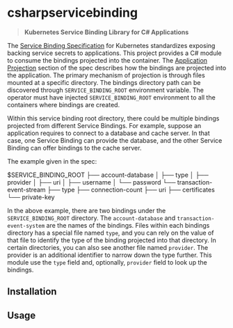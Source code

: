 # csharpservicebinding
> **Kubernetes Service Binding Library for C# Applications**

The [Service Binding Specification][spec] for Kubernetes standardizes exposing
backing service secrets to applications.  This project provides a C# module
to consume the bindings projected into the container.  The [Application
Projection][application-projection] section of the spec describes how the
bindings are projected into the application.  The primary mechanism of
projection is through files mounted at a specific directory.  The bindings
directory path can be discovered through `SERVICE_BINDING_ROOT` environment
variable.  The operator must have injected `SERVICE_BINDING_ROOT` environment to
all the containers where bindings are created.

Within this service binding root directory, there could be multiple bindings
projected from different Service Bindings.  For example, suppose an application
requires to connect to a database and cache server. In that case, one Service
Binding can provide the database, and the other Service Binding can offer
bindings to the cache server.

The example given in the spec:

$SERVICE_BINDING_ROOT
├── account-database
│   ├── type
│   ├── provider
│   ├── uri
│   ├── username
│   └── password
└── transaction-event-stream
    ├── type
    ├── connection-count
    ├── uri
    ├── certificates
    └── private-key

In the above example, there are two bindings under the `SERVICE_BINDING_ROOT`
directory.  The `account-database` and `transaction-event-system` are the names
of the bindings.  Files within each bindings directory has a special file named
`type`, and you can rely on the value of that file to identify the type of the
binding projected into that directory.  In certain directories, you can also see
another file named `provider`.  The provider is an additional identifier to
narrow down the type further.  This module use the `type` field and, optionally,
`provider` field to look up the bindings.

## Installation

## Usage

[spec]: https://github.com/k8s-service-bindings/spec
[application-projection]: https://github.com/k8s-service-bindings/spec#application-projection